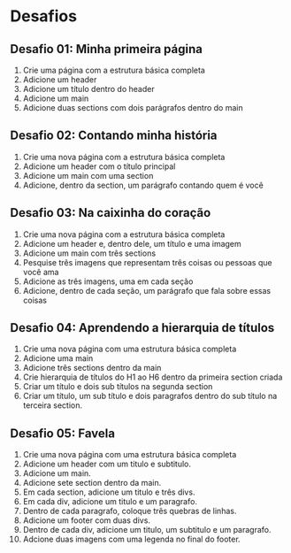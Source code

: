 # Desafios

## Desafio 01: Minha primeira página

1. Crie uma página com a estrutura básica completa
2. Adicione um header
3. Adicione um título dentro do header
4. Adicione um main
5. Adicione duas sections com dois parágrafos dentro do main

## Desafio 02: Contando minha história

1. Crie uma nova página com a estrutura básica completa
2. Adicione um header com o título principal
3. Adicione um main com uma section
4. Adicione, dentro da section, um parágrafo contando quem é você

## Desafio 03: Na caixinha do coração

1. Crie uma nova página com a estrutura básica completa
2. Adicione um header e, dentro dele, um título e uma imagem
3. Adicione um main com três sections
4. Pesquise três imagens que representam três coisas ou pessoas que você ama
5. Adicione as três imagens, uma em cada seção
6. Adicione, dentro de cada seção, um parágrafo que fala sobre essas coisas

## Desafio 04: Aprendendo a hierarquia de títulos

1. Crie uma nova página com uma estrutura básica completa
2. Adicione uma main  
3. Adicione três sections dentro da main
4. Crie hierarquia de títulos do H1 ao H6 dentro da primeira section criada
5. Criar um título e dois sub títulos na segunda section
6. Criar um título, um sub título e dois paragrafos dentro do sub título na terceira section.

## Desafio 05: Favela

1. Crie uma nova página com uma estrutura básica completa 
2. Adicione um header com um titulo e subtitulo.
3. Adicione um main.
4. Adicione sete section dentro da main.
5. Em cada section, adicione um titulo e três divs.
6. Em cada div, adicione um titulo e um paragrafo.
7. Dentro de cada paragrafo, coloque três quebras de linhas.
8. Adicione um footer com duas divs.
9. Dentro de cada div, adicione um titulo, um subtitulo e um paragrafo.
10. Adcione duas imagens com uma legenda no final do footer.

